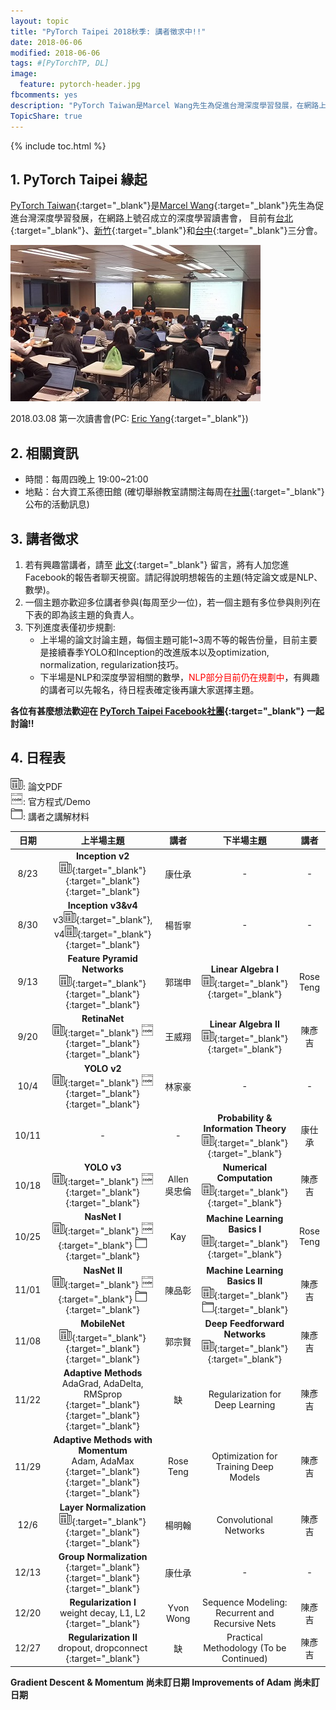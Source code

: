 ```yaml
---
layout: topic
title: "PyTorch Taipei 2018秋季: 講者徵求中!!"
date: 2018-06-06
modified: 2018-06-06
tags: #[PyTorchTP, DL]
image:
  feature: pytorch-header.jpg
fbcomments: yes
description: "PyTorch Taiwan是Marcel Wang先生為促進台灣深度學習發展，在網路上號召成立的深度學習讀書會，目前有台北、台中和新竹三個子分會 | PyTorch Taipei"
TopicShare: true
---
```


{% include toc.html %}

## 1. PyTorch Taipei 緣起

[PyTorch Taiwan](https://www.facebook.com/groups/2027602154187130/){:target="_blank"}是[Marcel Wang](https://www.linkedin.com/in/marcel-wang-3a988b7a/){:target="_blank"}先生為促進台灣深度學習發展，在網路上號召成立的深度學習讀書會，
目前有[台北](http://hemingwang.blogspot.tw/2018/01/pytorchpytorch-taipei_20.html){:target="_blank"}、[新竹](http://hemingwang.blogspot.tw/2018/01/pytorchpytorch-hsinchu.html){:target="_blank"}和[台中](http://hemingwang.blogspot.tw/2018/04/pytorchpytorch-taichung_26.html){:target="_blank"}三分會。

<img src="../../../images/pytp1.jpg">

2018.03.08 第一次讀書會(PC: [Eric Yang](https://www.facebook.com/profile.php?id=1561001417){:target="_blank"})

## 2. 相關資訊

* 時間：每周四晚上 19:00~21:00
* 地點：台大資工系德田館 (確切舉辦教室請關注每周在[社團](https://www.facebook.com/groups/2027602154187130/){:target="_blank"}公布的活動訊息)

## 3. 講者徵求

1. 若有興趣當講者，請至 [此文](https://www.facebook.com/groups/2027602154187130/permalink/2060273964253282/){:target="_blank"} 留言，將有人加您進Facebook的報告者聊天視窗。請記得說明想報告的主題(特定論文或是NLP、數學)。
2. 一個主題亦歡迎多位講者參與(每周至少一位)，若一個主題有多位參與則列在下表的即為該主題的負責人。
3. 下列進度表僅初步規劃:
    * 上半場的論文討論主題，每個主題可能1~3周不等的報告份量，目前主要是接續春季YOLO和Inception的改進版本以及optimization, normalization, regularization技巧。
    * 下半場是NLP和深度學習相關的數學，<font color="red">NLP部分目前仍在規劃中</font>，有興趣的講者可以先報名，待日程表確定後再讓大家選擇主題。


**各位有甚麼想法歡迎在 [PyTorch Taipei Facebook社團](https://www.facebook.com/groups/2027602154187130/){:target="_blank"} 一起討論!!**

## 4. 日程表

<link rel="stylesheet" href="../../custom.css">
<div class="w3-row">
  <!-- 這部分待更新 -->
  <!--
  <div class="w3-quarter w3-container">
    <p><img src="../../images/icons/gd.png" alt="" /> <a href="https://drive.google.com/open?id=12AYDi8JCsqYVXJH7jbexuu3LHtqtudiz" target="_blank">全部論文下載</a><br>
    <img src="../../images/icons/gds.png" alt="" /> <a href="https://docs.google.com/spreadsheets/d/1qYJ5rOL7gotjbcXTVPDvclyZptZ-cRpYcDbdWk3PMt4/edit?usp=sharing" target="_blank">每周講者列表</a><br>
    <img src="../../images/icons/github.png" alt="" /> <a href="https://github.com/pecu/PyTorch_CSX" target="_blank">實作進度表</a><br><img src="../../images/icons/youtube.png" alt="" /> <a href="https://www.youtube.com/channel/UCk_f2g9Dkc4WaqrqpzxywJw" target="_blank">PyTorchTP</a></p>
  </div>
  -->
  <div class="w3-quarter w3-container">
    <p><img src="../../../images/icons/paper.png" alt="" />: 論文PDF<br>
    <img src="../../../images/icons/coding.png" alt="" />: 官方程式/Demo<br>
    <img src="../../../images/icons/mt.png" alt="" />: 講者之講解材料</p>
  </div>
</div>






|日期            | 上半場主題                                                                                                                                           | 講者                  | 下半場主題                                                                                                      | 講者               |
|:--------------:|:---------------------------------------------------------------------------------------------------------------------------------------------------:|:--------------------:|:---------------------------------------------------------------------------------------------------------------:|:------------------:|
| 8/23           | **Inception v2**                        <br>[![][p]][Iv2p]{:target="_blank"} [      ][Iv2c]{:target="_blank"} [      ][Iv2m]{:target="_blank"}      | 康仕承               | - | - |
| 8/30           | **Inception v3&v4**                     <br>v3[![][p]][Iv3p]{:target="_blank"}, v4[![][p]][Iv4p]{:target="_blank"} [      ][I34m]{:target="_blank"} | 楊哲寧               | - | - |        
| 9/13           | **Feature Pyramid Networks**            <br>[![][p]][FPNp]{:target="_blank"} [      ][FPNc]{:target="_blank"} [      ][FPNm]{:target="_blank"}      | 郭瑞申               | **Linear Algebra I**                    <br>[![][p]][m1p]{:target="_blank"} [      ][m1m]{:target="_blank"}     | Rose Teng         |               
| 9/20           | **RetinaNet**                           <br>[![][p]][rtnp]{:target="_blank"} [![][c]][rtnc]{:target="_blank"} [      ][rtnm]{:target="_blank"}      | 王威翔               | **Linear Algebra II**                   <br>[![][p]][m1p]{:target="_blank"} [      ][m1m]{:target="_blank"}     | 陳彥吉             |
| 10/4           | **YOLO v2**                             <br>[![][p]][Yv2p]{:target="_blank"} [![][c]][Yv2c]{:target="_blank"} [      ][Yv2m]{:target="_blank"}      | 林家豪               | - | - |
| 10/11          | - | - | **Probability & Information Theory**    <br>[![][p]][m2p]{:target="_blank"} [      ][m2m]{:target="_blank"}                                         | 康仕承               |
| 10/18          |  **YOLO v3**                             <br>[![][p]][Yv3p]{:target="_blank"} [![][c]][Yv3c]{:target="_blank"} [      ][Yv3m]{:target="_blank"}     | Allen 吳忠倫         | **Numerical Computation**               <br>[![][p]][m3p]{:target="_blank"} [      ][m3m]{:target="_blank"}     | 陳彥吉              |
| 10/25          | **NasNet I**                             <br>[![][p]][ns1np]{:target="_blank"} [![][c]][ns1nc]{:target="_blank"} [![][m]][ns1nm]{:target="_blank"} | Kay                  | **Machine Learning Basics I**           <br>[![][p]][m4p]{:target="_blank"} [      ][m4m]{:target="_blank"}     | Rose Teng          |  
| 11/01          | **NasNet II**                           <br>[![][p]][ns2np]{:target="_blank"} [![][c]][ns2nc]{:target="_blank"} [![][m]][ns2nm]{:target="_blank"}  | 陳品彰                | **Machine Learning Basics II**          <br>[![][p]][m4p]{:target="_blank"} [![][m]][m4m]{:target="_blank"}     | 陳彥吉                 |
| 11/08          | **MobileNet**                           <br>[![][p]][mbnp]{:target="_blank"} [      ][mbnc]{:target="_blank"} [      ][mbnm]{:target="_blank"}      | 郭宗賢               | **Deep Feedforward Networks**           <br>[![][p]][m5p]{:target="_blank"} [      ][m5m]{:target="_blank"}  | 陳彥吉 |
| 11/22          | **Adaptive Methods**                    <br>AdaGrad, AdaDelta, RMSprop[      ][am1p]{:target="_blank"} [      ][am1c]{:target="_blank"} [      ][am1m]{:target="_blank"}      | 缺                   | Regularization for Deep Learning                                                      | 陳彥吉             |
| 11/29          | **Adaptive Methods with Momentum**      <br>Adam, AdaMax[      ][am2p]{:target="_blank"} [      ][am2c]{:target="_blank"} [      ][am2m]{:target="_blank"}                    | Rose Teng            | Optimization for Training Deep Models                                                 | 陳彥吉             |
| 12/6           | **Layer Normalization**                 <br>[![][p]][lnlp]{:target="_blank"} [      ][lnlc]{:target="_blank"} [      ][lnlm]{:target="_blank"}      | 楊明翰               | Convolutional Networks                                                                                           | 陳彥吉             |
| 12/13          | **Group Normalization**                 <br>[      ][gnlp]{:target="_blank"} [      ][gnlc]{:target="_blank"} [      ][gnlm]{:target="_blank"}      | 康仕承               | - | - |
| 12/20          | **Regularization I**                    <br>weight decay, L1, L2 [      ][rg1m]{:target="_blank"}                                                   | Yvon Wong            | Sequence Modeling: Recurrent and Recursive Nets                                                                  | 陳彥吉            |  
| 12/27          | **Regularization II**                   <br>dropout, dropconnect [      ][rg1m]{:target="_blank"}                                                   | 缺                   | Practical Methodology (To be Continued)                                                                          | 陳彥吉             |

**Gradient Descent & Momentum 尚未訂日期**
**Improvements of Adam 尚未訂日期**

<!--| 1/3            | **Gradient Descent & Momentum**         <br>BGD, SGD, Mini-batch GD, NAG[      ][gdmp]{:target="_blank"} [      ][gdmc]{:target="_blank"} [      ][gdmm]{:target="_blank"}    | 缺                   | - | - |-->
<!--| 1/10           | **Improvements of Adam**                <br>NAdam, AMSGrad[      ][iadp]{:target="_blank"} [      ][iadc]{:target="_blank"} [      ][iadm]{:target="_blank"}                  | 缺                   |-->
<!-- 12/27 -->
<!-- 1/3,10,17,24,31 -->
<!-- ntu_schedule http://www.aca.ntu.edu.tw/calendar/calendar107.xls -->
<!-- | RNN                                 | 林振雄              |    -->

[p]: ../../../images/icons/paper.png
[c]: ../../../images/icons/coding.png
[m]: ../../../images/icons/mt.png

<!-- Inception -->
[Iv2p]: https://arxiv.org/abs/1512.00567
[Iv2c]: ...
[Iv2m]: https://github.com/pytorchtaipei/article-/blob/master/Inception-v2.pdf
[Iv3p]: https://arxiv.org/abs/1512.00567
[Iv4p]: https://arxiv.org/abs/1602.07261
[I34m]: https://github.com/pytorchtaipei/article-/blob/master/Google-Inception.pdf

<!-- FPN -->
[FPNp]: https://arxiv.org/abs/1612.03144
[FPNc]: https://github.com/pytorchtaipei/article-/blob/master/FPN_PyTorchTP_20180913.ipynb
[FPNm]: https://github.com/pytorchtaipei/article-/blob/master/FPN%20%20OD%209-13.pdf

<!--    -->
[rtnp]: https://arxiv.org/pdf/1708.02002
[rtnc]: https://github.com/facebookresearch/Detectron
[rtnm]: https://github.com/pytorchtaipei/article-/blob/master/PyTorch%20Taipei%20_%20Focal%20Loss%20(RetinaNet)%20_%20Sept.%2020th%202018.pdf

<!-- YOLO v2 -->
[Yv2c]: https://pjreddie.com/darknet/yolov2/
[Yv2p]: https://arxiv.org/abs/1612.08242
[Yv2m]: https://github.com/pytorchtaipei/article-/blob/master/YOLO%20v2%20NTU%20927.pdf

<!-- YOLO v3 -->
[Yv3c]: https://pjreddie.com/darknet/yolo/
[Yv3p]: https://pjreddie.com/media/files/papers/YOLOv3.pdf
[Yv3m]: ...

<!-- Mobilenet -->
[mbnp]: https://arxiv.org/pdf/1704.04861.pdf
[mbnc]: ...
[mbnm]: ...

<!-- NASnet -->
[ns1np]: ...
[ns1nc]: ...
[ns1nm]: ...
[ns2np]: ...
[ns2nc]: ...
[ns2nm]: ...



<!--    -->
[gdmp]: ...
[gdmc]: ...
[gdmm]: ...

<!--    -->
[am1p]: ...
[am1c]: ...
[am1m]: ...

<!--    -->
[am2p]: ...
[am2c]: ...
[am2m]: ...

<!--    -->
[iadp]: ...
[iadc]: ...
[iadm]: ...

<!--    -->
[lnlp]: https://arxiv.org/abs/1607.06450
[lnlc]: ...
[lnlm]: ...

<!--    -->
[gnlp]: ...
[gnlc]: ...
[gnlm]: ...

<!--    -->
[rg1p]: ...
[rg1m]: ...
[rg2p]: ...
[rg2m]: ...


<!-- Math -->
[m1p]: http://www.deeplearningbook.org/contents/linear_algebra.html
[m2p]: http://www.deeplearningbook.org/contents/prob.html
[m3p]: http://www.deeplearningbook.org/contents/numerical.html
[m4p]: http://www.deeplearningbook.org/contents/ml.html
[m5p]: ...
[m6p]: ...

[m1m]: ...
[m2m]: https://github.com/pytorchtaipei/article-/blob/master/prob.pptx
[m3m]: ...
[m4m]: http://www.deeplearningbook.org/
[m5m]: ...
[m6m]: ...
